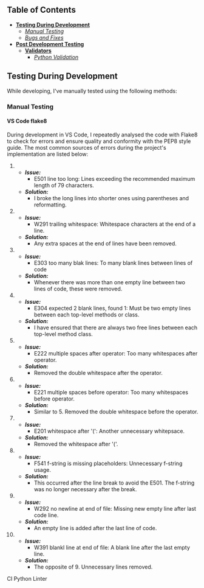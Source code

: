 ## Table of Contents
* [**Testing During Development**](#testing-during-development)
    * [*Manual Testing*](#manual-testing)
    * [*Bugs and Fixes*](#bugs-and-fixes)
* [**Post Development Testing**](#post-development-testing)
  * [**Validators**](#validators)
      * [*Python Validation*](#)

## **Testing During Development**
While developing, I've manually tested using the following methods:

### **Manual Testing**

#### VS Code flake8
During development in VS Code, I repeatedly analysed the code with Flake8 to check for errors and ensure quality and conformity with the PEP8 style guide. The most common sources of errors during the project's implementation are listed below:

1.  * ***Issue:*** 
        * E501 line too long: Lines exceeding the recommended maximum length of 79 characters.
    * ***Solution:*** 
        * I broke the long lines into shorter ones using parentheses and reformatting.

2.  * ***Issue:*** 
        * W291 trailing whitespace: Whitespace characters at the end of a line.
    * ***Solution:*** 
        * Any extra spaces at the end of lines have been removed.

3.  * ***Issue:*** 
        * E303 too many blak lines: To many blank lines between lines of code
    * ***Solution:*** 
        * Whenever there was more than one empty line between two lines of code, these were removed.

4.  * ***Issue:*** 
        * E304 expected 2 blank lines, found 1: Must be two empty lines between each top-level methods or class.
    * ***Solution:*** 
        * I have ensured that there are always two free lines between each top-level method class.

5.  * ***Issue:*** 
        * E222 multiple spaces after operator: Too many whitespaces after operator.
    * ***Solution:*** 
        * Removed the double whitespace after the operator.

6.  * ***Issue:*** 
        * E221 multiple spaces before operator: Too many whitespaces before operator.
    * ***Solution:*** 
        * Similar to 5. Removed the double whitespace before the operator.

7.  * ***Issue:*** 
        * E201 whitespace after '(': Another unnecessary whitepsace.
    * ***Solution:*** 
        * Removed the whitespace after '('.

8.  * ***Issue:*** 
        * F541 f-string is missing placeholders: Unnecessary f-string usage.
    * ***Solution:*** 
        * This occurred after the line break to avoid the E501. The f-string was no longer necessary after the break.

9.  * ***Issue:*** 
        * W292 no newline at end of file: Missing new empty line after last code line.
    * ***Solution:*** 
        * An empty line is added after the last line of code.

10. * ***Issue:*** 
        * W391 blankl line at end of file: A blank line after the last empty line.
    * ***Solution:*** 
        * The opposite of 9. Unnecessary lines removed.

CI Python Linter